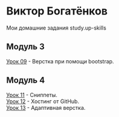 # Виктор Богатёнков
Мои домашние задания study.up-skills
## Модуль 3
[Урок 09](https://vector97.github.io/lesson_9/src "Урок 09") - Верстка при помощи bootstrap.  
## Модуль 4
[Урок 11](https://github.com/vector97/vector97.github.io/tree/master/lesson_11 "Урок 11") - Сниппеты.  
[Урок 12](https://github.com/vector97/vector97.github.io/tree/master/lesson_12 "Урок 12") - Хостинг от GitHub.  
[Урок 13](https://vector97.github.io/lesson_13/src "Урок 13") - Адаптивная верстка.  
